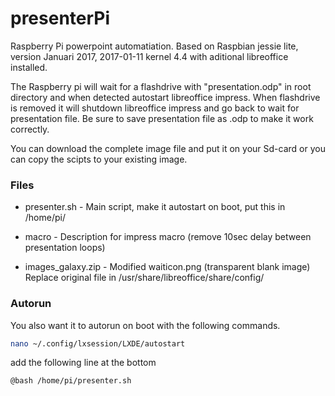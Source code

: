 # presenterPi
Raspberry Pi powerpoint automatiation.
Based on Raspbian jessie lite, version Januari 2017, 2017-01-11 kernel 4.4 with aditional libreoffice installed.


The Raspberry pi will wait for a flashdrive with "presentation.odp" in root directory and when detected autostart libreoffice impress.
When flashdrive is removed it will shutdown libreoffice impress and go back to wait for presentation file. Be sure to save presentation file as .odp to make it work correctly.


You can download the complete image file and put it on your Sd-card
or you can copy the scipts to your existing image.

### Files

- presenter.sh - Main script, make it autostart on boot, put this in /home/pi/

- macro - Description for impress macro (remove 10sec delay between presentation loops)

- images_galaxy.zip - Modified waiticon.png (transparent blank image) Replace original file in /usr/share/libreoffice/share/config/

### Autorun
You also want it to autorun on boot with the following commands.
```sh
nano ~/.config/lxsession/LXDE/autostart
```
add the following line at the bottom
```sh
@bash /home/pi/presenter.sh
```
